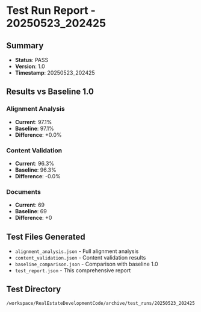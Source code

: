 # Test Run Report - 20250523_202425

## Summary
- **Status**: PASS
- **Version**: 1.0
- **Timestamp**: 20250523_202425

## Results vs Baseline 1.0

### Alignment Analysis
- **Current**: 97.1%
- **Baseline**: 97.1%
- **Difference**: +0.0%

### Content Validation  
- **Current**: 96.3%
- **Baseline**: 96.3%
- **Difference**: -0.0%

### Documents
- **Current**: 69
- **Baseline**: 69
- **Difference**: +0

## Test Files Generated
- `alignment_analysis.json` - Full alignment analysis
- `content_validation.json` - Content validation results  
- `baseline_comparison.json` - Comparison with baseline 1.0
- `test_report.json` - This comprehensive report

## Test Directory
`/workspace/RealEstateDevelopmentCode/archive/test_runs/20250523_202425`
